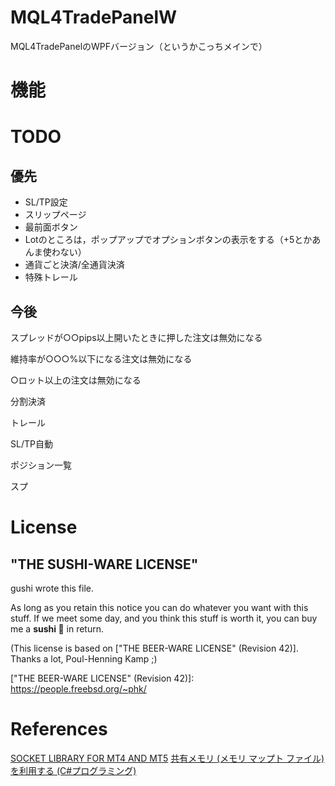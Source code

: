 # MQL4TradePanelW

MQL4TradePanelのWPFバージョン（というかこっちメインで）

# 機能


# TODO

## 優先

- SL/TP設定
- スリップページ
- 最前面ボタン
- Lotのところは，ポップアップでオプションボタンの表示をする（+5とかあんま使わない）
- 通貨ごと決済/全通貨決済
- 特殊トレール

## 今後

スプレッドが○○pips以上開いたときに押した注文は無効になる

維持率が○○○%以下になる注文は無効になる

○ロット以上の注文は無効になる

分割決済

トレール

SL/TP自動

ポジション一覧

スプ

# License
## "THE SUSHI-WARE LICENSE"

gushi wrote this file.

As long as you retain this notice you can do whatever you want
with this stuff. If we meet some day, and you think this stuff
is worth it, you can buy me a **sushi 🍣** in return.

(This license is based on ["THE BEER-WARE LICENSE" (Revision 42)].
 Thanks a lot, Poul-Henning Kamp ;)

​["THE BEER-WARE LICENSE" (Revision 42)]: https://people.freebsd.org/~phk/

# References
[SOCKET LIBRARY FOR MT4 AND MT5](https://www.mql5.com/en/blogs/post/706665)
[共有メモリ (メモリ マップト ファイル) を利用する (C#プログラミング)](https://www.ipentec.com/document/csharp-use-memory-mapped-file)
